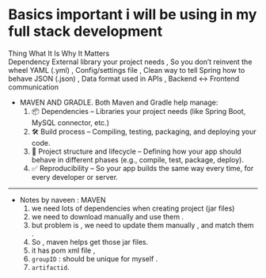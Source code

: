# Basics important i will be using in my full stack development

Thing What It Is Why It Matters  
Dependency External library your project needs , So you don’t reinvent the wheel
YAML (.yml) , Config/settings file , Clean way to tell Spring how to behave
JSON (.json) , Data format used in APIs , Backend ↔ Frontend communication

- MAVEN AND GRADLE.
  Both Maven and Gradle help manage:
  1.  📦 Dependencies – Libraries your project needs (like Spring Boot, MySQL connector, etc.)
  2.  🛠️ Build process – Compiling, testing, packaging, and deploying your code.
  3.  🔁 Project structure and lifecycle – Defining how your app should behave in different phases (e.g., compile, test, package, deploy).
  4.  ✅ Reproducibility – So your app builds the same way every time, for every developer or server.

---

- Notes by naveen : MAVEN
  1. we need lots of dependencies when creating project (jar files)
  2. we need to download manually and use them .
  3. but problem is , we need to update them manually , and match them .
  4. So , maven helps get those jar files.
  5. it has pom xml file ,
  6. `groupID` : should be unique for myself .
  7. `artifactid`.
